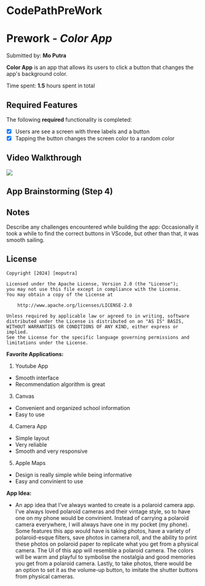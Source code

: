 # CodePathPreWork

# Prework - *Color App*

Submitted by: **Mo Putra**

**Color App** is an app that allows its users to click a button that changes the app's background color.

Time spent: **1.5** hours spent in total

## Required Features

The following **required** functionality is completed:

- [x] Users are see a screen with three labels and a button
- [x] Tapping the button changes the screen color to a random color

## Video Walkthrough

<div>
    <a href="https://www.loom.com/share/0465194a84ef47f19121aa78a20d0b07">
      <img style="max-width:300px;" src="https://www.loom.com/share/210018ed67ef4b218bff579d9932d587">
    </a>
</div>

## App Brainstorming (Step 4)

## Notes

Describe any challenges encountered while building the app: 
Occasionally it took a while to find the correct buttons in VScode, but other than that, it was smooth sailing.

## License

    Copyright [2024] [moputra]

    Licensed under the Apache License, Version 2.0 (the "License");
    you may not use this file except in compliance with the License.
    You may obtain a copy of the License at

        http://www.apache.org/licenses/LICENSE-2.0

    Unless required by applicable law or agreed to in writing, software
    distributed under the License is distributed on an "AS IS" BASIS,
    WITHOUT WARRANTIES OR CONDITIONS OF ANY KIND, either express or implied.
    See the License for the specific language governing permissions and
    limitations under the License.



<b>Favorite Applications: </b>
1. Youtube App
* Smooth interface
* Recommendation algorithm is great
3. Canvas
* Convenient and organized school information
* Easy to use
4. Camera App
* Simple layout
* Very reliable
* Smooth and very responsive
5. Apple Maps
* Design is really simple while being informative
* Easy and convinient to use

<b>App Idea: </b>
* An app idea that I've always wanted to create is a polaroid camera app. I've always loved polaroid cameras and their vintage style, so to have one on my phone would be convinient. Instead of carrying a polaroid camera everywhere, I will always have one in my pocket (my phone). Some features this app would have is taking photos, have a variety of polaroid-esque filters, save photos in camera roll, and the ability to print these photos on polaroid paper to replicate what you get from a physical camera. The UI of this app will resemble a polaroid camera. The colors will be warm and playful to symbolise the nostalgia and good memories you get from a polaroid camera. Lastly, to take photos, there would be an option to set it as the volume-up button, to imitate the shutter buttons from physical cameras. 
